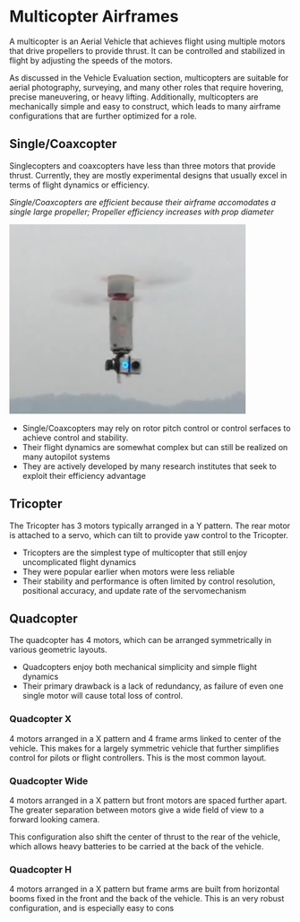 # Multicopter Airframes

A multicopter is an Aerial Vehicle that achieves flight using multiple
motors that drive propellers to provide thrust. It can be controlled and
stabilized in flight by adjusting the speeds of the motors.

As discussed in the Vehicle Evaluation section, multicopters are
suitable for aerial photography, surveying, and many other roles that
require hovering, precise maneuvering, or heavy lifting. Additionally,
multicopters are mechanically simple and easy to construct, which leads
to many airframe configurations that are further optimized for a role.

## Single/Coaxcopter

Singlecopters and coaxcopters have less than three motors that provide
thrust. Currently, they are mostly experimental designs that usually
excel in terms of flight dynamics or efficiency.

*Single/Coaxcopters are efficient because their airframe accomodates a
single large propeller; Propeller efficiency increases with prop
diameter*

![image](Graphics/singlecopter.png)

  - Single/Coaxcopters may rely on rotor pitch control or control
    serfaces to achieve control and stability.
  - Their flight dynamics are somewhat complex but can still be realized
    on many autopilot systems
  - They are actively developed by many research institutes that seek to
    exploit their efficiency advantage

## Tricopter

The Tricopter has 3 motors typically arranged in a Y pattern. The rear
motor is attached to a servo, which can tilt to provide yaw control to
the Tricopter.

  - Tricopters are the simplest type of multicopter that still enjoy
    uncomplicated flight dynamics
  - They were popular earlier when motors were less reliable
  - Their stability and performance is often limited by control
    resolution, positional accuracy, and update rate of the
    servomechanism

## Quadcopter

The quadcopter has 4 motors, which can be arranged symmetrically in
various geometric layouts.

  - Quadcopters enjoy both mechanical simplicity and simple flight
    dynamics
  - Their primary drawback is a lack of redundancy, as failure of even
    one single motor will cause total loss of control.

### Quadcopter X

4 motors arranged in a X pattern and 4 frame arms linked to center of
the vehicle. This makes for a largely symmetric vehicle that further
simplifies control for pilots or flight controllers. This is the most
common layout.

### Quadcopter Wide

4 motors arranged in a X pattern but front motors are spaced further
apart. The greater separation between motors give a wide field of view
to a forward looking camera.

This configuration also shift the center of thrust to the rear of the
vehicle, which allows heavy batteries to be carried at the back of the
vehicle.

### Quadcopter H

4 motors arranged in a X pattern but frame arms are built from
horizontal booms fixed in the front and the back of the vehicle. This is
an very robust configuration, and is especially easy to cons